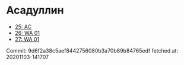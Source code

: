 # Асадуллин
- [25: AC](25.md)
- [26: WA 01](26.md)
- [27: WA 01](27.md)

Commit: 9d6f2a38c5aef8442756080b3a70b89b84765edf
 fetched at: 20201103-141707
